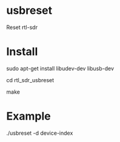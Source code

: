 # usbreset
Reset rtl-sdr


<h1>Install</h1>

sudo apt-get install libudev-dev libusb-dev

cd rtl_sdr_usbreset

make

<h1>Example</h1>

./usbreset -d device-index
